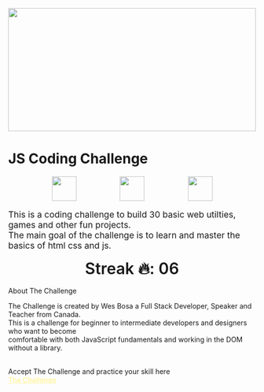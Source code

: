 <link rel="preconnect" href="https://fonts.googleapis.com">
<link rel="preconnect" href="https://fonts.gstatic.com" crossorigin>
<link href="https://fonts.googleapis.com/css2?family=Poppins:ital,wght@0,100;0,200;0,300;0,400;0,500;0,600;0,700;0,800;0,900;1,100;1,200;1,300;1,400;1,500;1,600;1,700;1,800;1,900&display=swap" rel="stylesheet">
<html style="padding: 0px;  margin: 0px;  box-sizing: border-box;  font-family: 'Poppins', sans-serif;"></html>
<div class="banner" style="width:100%; height:250px;">
  <img src="https://res.cloudinary.com/wesbos/image/fetch/w_700,q_auto,f_auto/https://courses.wesbos.com/images/JS3-social-share.png" style="width:100%; height:100%;">
</div>
<h1>JS Coding Challenge</h1>
<div>
  <div class="intro-icons" style="display:flex; justify-content:space-evenly; align-items:center; width:100%;">
    <img src="https://cdn-icons-png.flaticon.com/512/174/174854.png" style="height:50px;">
    <img src="https://cdn-icons-png.flaticon.com/512/732/732190.png" style="height:50px;">
    <img src="https://cdn-icons-png.flaticon.com/512/5968/5968292.png" style="height:50px;">
  </div>
  <br>
  <span style="font-size: 1.1rem;">This is a coding challenge to build 30 basic web utilties, games and other fun projects.</span>
  <br>
  <span style="font-size: 1.1rem;">The main goal of the challenge is to learn and master the basics of html css and js.</span>
</div>
<br>
<div class="streak" style="font-size: 2rem; text-align: center; font-weight: 600;"> Streak 🔥: 06</div>
<br>
<div>
  <span>About The Challenge</span>
  <p>The Challenge is created by Wes Bosa a Full Stack Developer, Speaker and Teacher from Canada. <br>This is a challenge for beginner to intermediate developers and designers who want to become <br> comfortable with both JavaScript fundamentals and working in the DOM without a library. </p>
  <br>
  <span>Accept The Challenge and practice your skill here</span>
  <br>
  <a href="https://javascript30.com/" style="font-weight:600; color:rgb(255, 245, 158); text-decoration:underline;">The Challenge</a>
</div>
